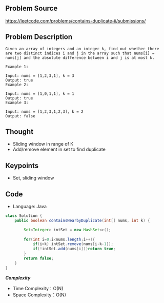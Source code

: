 ## Problem Source
https://leetcode.com/problems/contains-duplicate-ii/submissions/

## Problem Description
```
Given an array of integers and an integer k, find out whether there are two distinct indices i and j in the array such that nums[i] = nums[j] and the absolute difference between i and j is at most k.

Example 1:

Input: nums = [1,2,3,1], k = 3
Output: true
Example 2:

Input: nums = [1,0,1,1], k = 1
Output: true
Example 3:

Input: nums = [1,2,3,1,2,3], k = 2
Output: false
```

## Thought
- Sliding window in range of K
- Add/remove element in set to find duplicate

## Keypoints
- Set, sliding window


## Code
* Language: Java

```Java
class Solution {
    public boolean containsNearbyDuplicate(int[] nums, int k) {

        Set<Integer> intSet = new HashSet<>();
        
        for(int i=0;i<nums.length;i++){
            if(i>k) intSet.remove(nums[i-k-1]);
            if(!intSet.add(nums[i]))return true;
        }
        return false;
    }
}
```

***Complexity***

- Time Complexity：O(N)
- Space Complexity：O(N)
